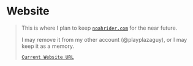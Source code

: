 # Website


> This is where I plan to keep [`noahrider.com`](https://noahrider.com/) for the near future.
> 
> I may remove it from my other account (@playplazaguy), or I may keep it as a memory.
>
> [`Current Website URL`](https://noahrider.github.io/website/)
> <!---
> OTHER CODE
> I'm currently learning JavaScript, Python, and C++!
> 
> Check out my website, [`noahrider.com!`](https://noahrider.com/)

 ## Here are some things I'm good at!
| Coding Languages | Skill (1-10) |
| ----------- | ----------- |
| HTML | 8 |
| CSS | 7 |
| JavaScript | 2 |
| Python | 2 |
| C++ | 1 |

<!---
Hello! :D
--->
